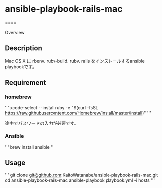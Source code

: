 # ansible-playbook-rails-mac
====

Overview

## Description
Mac OS X に rbenv, ruby-build, ruby, rails をインストールするansible playbookです。

## Requirement
### homebrew

'''
xcode-select --install
ruby -e "$(curl -fsSL https://raw.githubusercontent.com/Homebrew/install/master/install)"
'''

途中でパスワードの入力が必要です。

### Ansible

'''
brew install ansible
'''

## Usage

'''
git clone git@github.com:KaitoWatanabe/ansible-playbook-rails-mac.git
cd ansible-playbook-rails-mac
ansible-playbook playbook.yml -i hosts
'''
